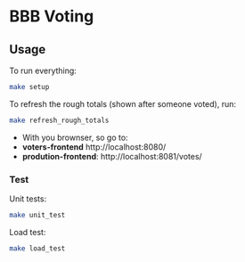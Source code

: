 # BBB Voting

## Usage
To run everything:
```bash
make setup
```

To refresh the rough totals (shown after someone voted), run:
```bash
make refresh_rough_totals
```

* With you brownser, so go to:
* **voters-frontend** http://localhost:8080/
* **prodution-frontend**: http://localhost:8081/votes/

### Test
Unit tests:
```bash
make unit_test
```

Load test:
```bash
make load_test
```